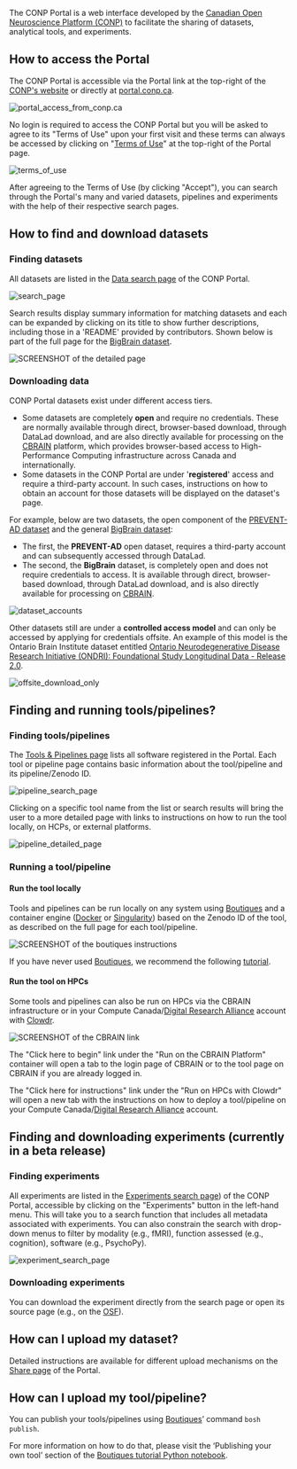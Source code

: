 The CONP Portal is a web interface developed by the [Canadian Open Neuroscience Platform (CONP)](https://conp.ca) to facilitate the sharing of datasets, analytical tools, and experiments.

## How to access the Portal
The CONP Portal is accessible via the Portal link at the top-right of the [CONP's website](https://conp.ca) or directly at [portal.conp.ca](https://portal.conp.ca).

![portal_access_from_conp.ca](https://raw.githubusercontent.com/CONP-PCNO/conp-documentation/master/Documentation_displayed_on_the_portal/img/CONP_portal_tutorial_Portal_access_from_conp.ca.png)

No login is required to access the CONP Portal but you will be asked to agree to its "Terms of Use" upon your first visit and these terms can always be accessed by clicking on "[Terms of Use](https://portal.conp.ca/faq#)" at the top-right of the Portal page.

![terms_of_use](https://raw.githubusercontent.com/CONP-PCNO/conp-documentation/master/Documentation_displayed_on_the_portal/img/CONP_portal_tutorial_Terms_of_use.png)

After agreeing to the Terms of Use (by clicking "Accept"), you can search through the Portal's many and varied datasets, pipelines and experiments with the help of their respective search pages.

## How to find and download datasets
### Finding datasets
All datasets are listed in the [Data search page](https://portal.conp.ca/search) of the CONP Portal.

![search_page](https://raw.githubusercontent.com/CONP-PCNO/conp-documentation/master/Documentation_displayed_on_the_portal/img/CONP_portal_tutorial_Data_search_page.png)

Search results display summary information for matching datasets and each can be expanded by clicking on its title to show further descriptions, including those in a 'README' provided by contributors.  Shown below is part of the full page for the [BigBrain dataset](https://portal.conp.ca/dataset?id=projects/bigbrain-datalad).

![SCREENSHOT of the detailed page](https://raw.githubusercontent.com/CONP-PCNO/conp-documentation/master/Documentation_displayed_on_the_portal/img/CONP_portal_tutorial_Dataset_detailed_page.png)


### Downloading data
CONP Portal datasets exist under different access tiers.
- Some datasets are completely **open** and require no credentials. These are normally available through direct, browser-based download, through DataLad download, and are also directly available for processing on the [CBRAIN](https://cbrain.ca) platform, which provides browser-based access to High-Performance Computing infrastructure across Canada and internationally.
- Some datasets in the CONP Portal are under '**registered**' access and require a third-party account. In such cases, instructions on how to obtain an account for those datasets will be displayed on the dataset's page.

For example, below are two datasets, the open component of the [PREVENT-AD dataset](https://portal.conp.ca/dataset?id=projects/preventad-open) and the general [BigBrain dataset](https://portal.conp.ca/dataset?id=projects/bigbrain-datalad):

- The first, the **PREVENT-AD** open dataset, requires a third-party account and can subsequently accessed through DataLad.
- The second, the **BigBrain** dataset, is completely open and does not require credentials to access. It is available through direct, browser-based download, through DataLad download, and is also directly available for processing on [CBRAIN](https://cbrain.ca).

![dataset_accounts](https://raw.githubusercontent.com/CONP-PCNO/conp-documentation/master/Documentation_displayed_on_the_portal/img/CONP_portal_tutorial_Dataset_accounts.png)


Other datasets still are under a **controlled access model** and can only be accessed by applying for credentials offsite.  An example of this model is the Ontario Brain Institute dataset entitled [Ontario Neurodegenerative Disease Research Initiative (ONDRI): Foundational Study Longitudinal Data - Release 2.0](https://portal.conp.ca/dataset?id=projects/braincode_ONDRI_Foundation_Study_Baseline_Data_Release).

![offsite_download_only](https://raw.githubusercontent.com/CONP-PCNO/conp-documentation/master/Documentation_displayed_on_the_portal/img/CONP_portal_tutorial_controlled_datasets.png)


## Finding and running tools/pipelines?

### Finding tools/pipelines

The [Tools & Pipelines page](https://portal.conp.ca/pipelines) lists all software registered in the Portal. Each tool or pipeline page contains basic information about the tool/pipeline and its pipeline/Zenodo ID.

![pipeline_search_page](https://raw.githubusercontent.com/CONP-PCNO/conp-documentation/master/Documentation_displayed_on_the_portal/img/CONP_portal_tutorial_Pipeline_search_page.png)

Clicking on a specific tool name from the list or search results will bring the user to a more detailed page with links to instructions on how to run the tool locally, on HCPs, or external platforms.

![pipeline_detailed_page](https://raw.githubusercontent.com/CONP-PCNO/conp-documentation/master/Documentation_displayed_on_the_portal/img/CONP_portal_tutorial_Pipeline_detailed_page.png)


### Running a tool/pipeline

#### Run the tool locally

Tools and pipelines can be run locally on any system using [Boutiques](https://boutiques.github.io) and a container engine ([Docker](http://www.docker.com) or [Singularity](https://sylabs.io/docs)) based on the Zenodo ID of the tool, as described on the full page for each tool/pipeline.

![SCREENSHOT of the boutiques instructions](https://raw.githubusercontent.com/CONP-PCNO/conp-documentation/master/Documentation_displayed_on_the_portal/img/CONP_portal_tutorial_Boutiques_instructions.png)

If you have never used [Boutiques](https://boutiques.github.io), we recommend the following [tutorial](https://nbviewer.jupyter.org/github/boutiques/tutorial/blob/master/notebooks/boutiques-tutorial.ipynb#reusing_tools).

#### Run the tool on HPCs

Some tools and pipelines can also be run on HPCs via the CBRAIN infrastructure or in your Compute Canada/[Digital Research Alliance](https://alliancecan.ca/en) account with [Clowdr](https://clowdr.github.io/). 

![SCREENSHOT of the CBRAIN link](https://raw.githubusercontent.com/CONP-PCNO/conp-documentation/master/Documentation_displayed_on_the_portal/img/CONP_portal_tutorial_CBRAIN_link_highlighted.png)

The "Click here to begin" link under the "Run on the CBRAIN Platform" container will open a tab to the login page of CBRAIN or to the tool page on CBRAIN if you are already logged in.

The "Click here for instructions" link under the "Run on HPCs with Clowdr" will open a new tab with the instructions on how to deploy a tool/pipeline on your Compute Canada/[Digital Research Alliance](https://alliancecan.ca/en) account.

## Finding and downloading experiments (currently in a beta release)

### Finding experiments

All experiments are listed in the [Experiments search page](https://portal.conp.ca/experiments/)) of the CONP Portal, accessible by clicking on the "Experiments" button in the left-hand menu. This will take you to a search function that includes all metadata associated with experiments. You can also constrain the search with drop-down menus to filter by modality (e.g., fMRI), function assessed (e.g., cognition), software (e.g., PsychoPy).

![experiment_search_page](https://raw.githubusercontent.com/CONP-PCNO/conp-documentation/master/Documentation_displayed_on_the_portal/img/CONP_portal_tutorial_Experiments_search_page.png)


### Downloading experiments
You can download the experiment directly from the search page or open its source page (e.g., on the [OSF](https://osf.io/)).

## How can I upload my dataset?

Detailed instructions are available for different upload mechanisms on the [Share page](https://portal.conp.ca/share) of the Portal.


## How can I upload my tool/pipeline?

You can publish your tools/pipelines using [Boutiques](https://boutiques.github.io)’ command `bosh publish`. 

For more information on how to do that, please visit the ‘Publishing your own tool’ section of the [Boutiques tutorial Python notebook](https://github.com/boutiques/tutorial/blob/master/notebooks/boutiques-tutorial.ipynb).
